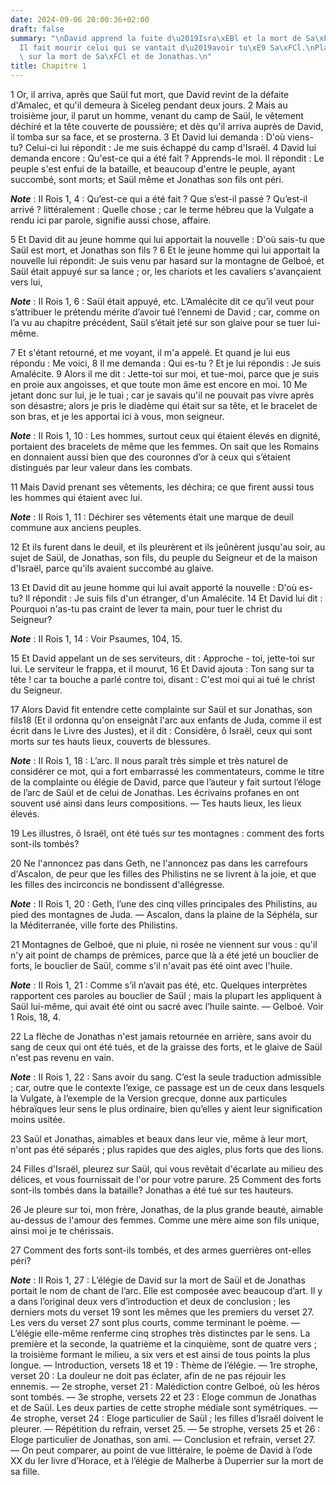 ```yaml
---
date: 2024-09-06 20:00:36+02:00
draft: false
summary: "\nDavid apprend la fuite d\u2019Isra\xEBl et la mort de Sa\xFCl et de Jonathas.\n\
  Il fait mourir celui qui se vantait d\u2019avoir tu\xE9 Sa\xFCl.\nPlainte de David\
  \ sur la mort de Sa\xFCl et de Jonathas.\n"
title: Chapitre 1
---
```





1 Or, il arriva, après que Saül fut mort, que David revint de la défaite d'Amalec, et qu'il demeura à Siceleg pendant deux jours. 2 Mais au troisième jour, il parut un homme, venant du camp de Saül, le vêtement déchiré et la tête couverte de poussière; et dès qu'il arriva auprès de David, il tomba sur sa face, et se prosterna. 3 Et David lui demanda : D'où viens-tu? Celui-ci lui répondit : Je me suis échappé du camp d'Israël. 4 David lui demanda encore : Qu'est-ce qui a été fait ? Apprends-le moi. Il répondit : Le peuple s'est enfui de la bataille, et beaucoup d'entre le peuple, ayant succombé, sont morts; et Saül même et Jonathas son fils ont péri.

***Note*** :  II Rois 1, 4 : Qu’est-ce qui a été fait ? Que s’est-il passé ? Qu’est-il arrivé ? littéralement : Quelle chose ; car le terme hébreu que la Vulgate a rendu ici par parole, signifie aussi chose, affaire.

5 Et David dit au jeune homme qui lui apportait la nouvelle : D'où sais-tu que Saül est mort, et Jonathas son fils ? 6 Et le jeune homme qui lui apportait la nouvelle lui répondit: Je suis venu par hasard sur la montagne de Gelboé, et Saül était appuyé sur sa lance ; or, les chariots et les cavaliers s'avançaient vers lui,

***Note*** :  II Rois 1, 6 : Saül était appuyé, etc. L’Amalécite dit ce qu’il veut pour s’attribuer le prétendu mérite d’avoir tué l’ennemi de David ; car, comme on l’a vu au chapitre précédent, Saül s’était jeté sur son glaive pour se tuer lui-même.

7 Et s'étant retourné, et me voyant, il m'a appelé. Et quand je lui eus répondu : Me voici, 8 Il me demanda : Qui es-tu ? Et je lui répondis : Je suis Amalécite. 9 Alors il me dit : Jette-toi sur moi, et tue-moi, parce que je suis en proie aux angoisses, et que toute mon âme est encore en moi. 10 Me jetant donc sur lui, je le tuai ; car je savais qu'il ne pouvait pas vivre après son désastre; alors je pris le diadème qui était sur sa tête, et le bracelet de son bras, et je les apportai ici à vous, mon seigneur.

***Note*** :  II Rois 1, 10 : Les hommes, surtout ceux qui étaient élevés en dignité, portaient des bracelets de même que les femmes. On sait que les Romains en donnaient aussi bien que des couronnes d’or à ceux qui s’étaient distingués par leur valeur dans les combats.


11 Mais David prenant ses vêtements, les déchira; ce que firent aussi tous les hommes qui étaient avec lui.

***Note*** :  II Rois 1, 11 : Déchirer ses vêtements était une marque de deuil commune aux anciens peuples.

12 Et ils furent dans le deuil, et ils pleurèrent et ils jeûnèrent jusqu'au soir, au sujet de Saül, de Jonathas, son fils, du peuple du Seigneur et de la maison d'Israël, parce qu'ils avaient succombé au glaive.


13 Et David dit au jeune homme qui lui avait apporté la nouvelle : D'où es-tu? Il répondit : Je suis fils d'un étranger, d'un Amalécite. 14 Et David lui dit : Pourquoi n'as-tu pas craint de lever ta main, pour tuer le christ du Seigneur?

***Note*** :  II Rois 1, 14 : Voir Psaumes, 104, 15.

15 Et David appelant un de ses serviteurs, dit : Approche - toi, jette-toi sur lui. Le serviteur le frappa, et il mourut, 16 Et David ajouta : Ton sang sur ta tête ! car ta bouche a parlé contre toi, disant : C'est moi qui ai tué le christ du Seigneur.


17 Alors David fit entendre cette complainte sur Saül et sur Jonathas, son fils18 (Et il ordonna qu'on enseignât l'arc aux enfants de Juda, comme il est écrit dans le Livre des Justes), et il dit : Considère, ô Israël, ceux qui sont morts sur tes hauts lieux, couverts de blessures.

***Note*** :  II Rois 1, 18 : L’arc. Il nous paraît très simple et très naturel de considérer ce mot, qui a fort embarrassé les commentateurs, comme le titre de la complainte ou élégie de David, parce que l’auteur y fait surtout l’éloge de l’arc de Saül et de celui de Jonathas. Les écrivains profanes en ont souvent usé ainsi dans leurs compositions. ― Tes hauts lieux, les lieux élevés.


19 Les illustres, ô Israël, ont été tués sur tes montagnes : comment des forts sont-ils tombés?


20 Ne l'annoncez pas dans Geth, ne l'annoncez pas dans les carrefours d'Ascalon, de peur que les filles des Philistins ne se livrent à la joie, et que les filles des incirconcis ne bondissent d'allégresse.

***Note*** :  II Rois 1, 20 : Geth, l’une des cinq villes principales des Philistins, au pied des montagnes de Juda. ― Ascalon, dans la plaine de la Séphéla, sur la Méditerranée, ville forte des Philistins.


21 Montagnes de Gelboé, que ni pluie, ni rosée ne viennent sur vous : qu'il n'y ait point de champs de prémices, parce que là a été jeté un bouclier de forts, le bouclier de Saül, comme s'il n'avait pas été oint avec l'huile.

***Note*** :  II Rois 1, 21 : Comme s’il n’avait pas été, etc. Quelques interprètes rapportent ces paroles au bouclier de Saül ; mais la plupart les appliquent à Saül lui-même, qui avait été oint ou sacré avec l’huile sainte. ― Gelboé. Voir 1 Rois, 18, 4.


22 La flèche de Jonathas n'est jamais retournée en arrière, sans avoir du sang de ceux qui ont été tués, et de la graisse des forts, et le glaive de Saül n'est pas revenu en vain.

***Note*** :  II Rois 1, 22 : Sans avoir du sang. C’est la seule traduction admissible ; car, outre que le contexte l’exige, ce passage est un de ceux dans lesquels la Vulgate, à l’exemple de la Version grecque, donne aux particules hébraïques leur sens le plus ordinaire, bien qu’elles y aient leur signification moins usitée.


23 Saül et Jonathas, aimables et beaux dans leur vie, même à leur mort, n'ont pas été séparés ; plus rapides que des aigles, plus forts que des lions.


24 Filles d'Israël, pleurez sur Saül, qui vous revêtait d'écarlate au milieu des délices, et vous fournissait de l'or pour votre parure. 25 Comment des forts sont-ils tombés dans la bataille? Jonathas a été tué sur tes hauteurs.


26 Je pleure sur toi, mon frère, Jonathas, de la plus grande beauté, aimable au-dessus de l'amour des femmes. Comme une mère aime son fils unique, ainsi moi je te chérissais.


27 Comment des forts sont-ils tombés, et des armes guerrières ont-elles péri?

***Note*** :  II Rois 1, 27 : L’élégie de David sur la mort de Saül et de Jonathas portait le nom de chant de l’arc. Elle est composée avec beaucoup d’art. Il y a dans l’original deux vers d’introduction et deux de conclusion ; les derniers mots du verset 19 sont les mêmes que les premiers du verset 27. Les vers du verset 27 sont plus courts, comme terminant le poème. ― L’élégie elle-même renferme cinq strophes très distinctes par le sens. La première et la seconde, la quatrième et la cinquième, sont de quatre vers ; la troisième formant le milieu, a six vers et est ainsi de tous points la plus longue. ― Introduction, versets 18 et 19 : Thème de l’élégie. ― 1re strophe, verset 20 : La douleur ne doit pas éclater, afin de ne pas réjouir les ennemis. ― 2e strophe, verset 21 : Malédiction contre Gelboé, où les héros sont tombés. ― 3e strophe, versets 22 et 23 : Eloge commun de Jonathas et de Saül. Les deux parties de cette strophe médiale sont symétriques. ― 4e strophe, verset 24 : Eloge particulier de Saül ; les filles
d’Israël doivent le pleurer. ― Répétition du refrain, verset 25. ― 5e strophe, versets 25 et 26 : Eloge particulier de Jonathas, son ami. ― Conclusion et refrain, verset 27. ― On peut comparer, au point de vue littéraire, le poème de David à l’ode XX du Ier livre d’Horace, et à l’élégie de Malherbe à Duperrier sur la mort de sa fille.

